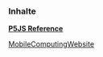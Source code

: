 ### Inhalte

__[P5JS Reference](https://p5js.org/reference/)__

[MobileComputingWebsite](Responsive2/bootstrap-4.3.1-dist/index.html)

